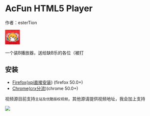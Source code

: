 # AcFun HTML5 Player  
作者：esterTion  

![](src/icon.png)

一个装B播放器，送给缺B乐的各位（被打  

## 安装
- [Firefox](https://addons.mozilla.org/zh-CN/firefox/addon/acfun-html5-player-estertion/)([xpi直接安装](https://estertion.github.io/AcFun-HTML5-Player/signed.xpi)) (firefox 50.0+)
- [Chrome](https://chrome.google.com/webstore/detail/acfun-html5-player/onjihgccojkcmlmlbjmgkcnehdbpbhcf)([crx分流](https://estertion.github.io/AcFun-HTML5-Player/signed.crx))(chrome 50.0+)

视频源目前支持`主站及优酷版权视频`，其他源请提供视频地址，我会加上支持  

![](https://wx1.sinaimg.cn/large/763783e4gy1fls8d5tvghj20zk0m8ws8.jpg)
